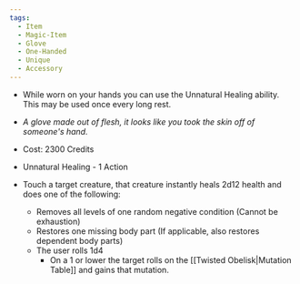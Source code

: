 ```yaml
---
tags:
  - Item
  - Magic-Item
  - Glove
  - One-Handed
  - Unique
  - Accessory
---
```

- While worn on your hands you can use the Unnatural Healing ability. This may be used once every long rest.
- *A glove made out of flesh, it looks like you took the skin off of someone's hand.*
- Cost: 2300 Credits

- Unnatural Healing - 1 Action
- Touch a target creature, that creature instantly heals 2d12 health and does one of the following:
	- Removes all levels of one random negative condition (Cannot be exhaustion)
	- Restores one missing body part (If applicable, also restores dependent body parts)
	- The user rolls 1d4
		- On a 1 or lower the target rolls on the [[Twisted Obelisk|Mutation Table]] and gains that mutation.
		

